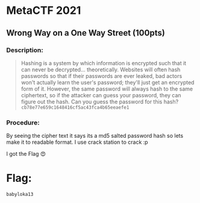 # MetaCTF 2021

## Wrong Way on a One Way Street (100pts)

### Description: 

>Hashing is a system by which information is encrypted such that it can never be decrypted... theoretically. Websites will often hash passwords so that if their passwords are ever leaked, bad actors won't actually learn the user's password; they'll just get an encrypted form of it. However, the same password will always hash to the same ciphertext, so if the attacker can guess your password, they can figure out the hash. Can you guess the password for this hash? `cb78e77e659c1648416cf5ac43fca4b65eeaefe1`

### Procedure:

By seeing the cipher text it says its a md5 salted password hash so lets make it to readable format. I use crack station to crack :p 

I got the Flag 😍 

# Flag:

```
babyloka13
```
